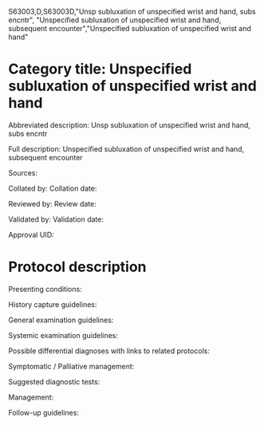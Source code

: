S63003,D,S63003D,"Unsp subluxation of unspecified wrist and hand, subs encntr", "Unspecified subluxation of unspecified wrist and hand, subsequent encounter","Unspecified subluxation of unspecified wrist and hand"
# Category title: Unspecified subluxation of unspecified wrist and hand

Abbreviated description: Unsp subluxation of unspecified wrist and hand, subs encntr

Full description: Unspecified subluxation of unspecified wrist and hand, subsequent encounter

Sources:

Collated by:
Collation date:

Reviewed by:
Review date:

Validated by:
Validation date:

Approval UID:

# Protocol description

Presenting conditions:

History capture guidelines:

General examination guidelines:

Systemic examination guidelines:

Possible differential diagnoses with links to related protocols:

Symptomatic / Palliative management:

Suggested diagnostic tests:

Management:

Follow-up guidelines:
